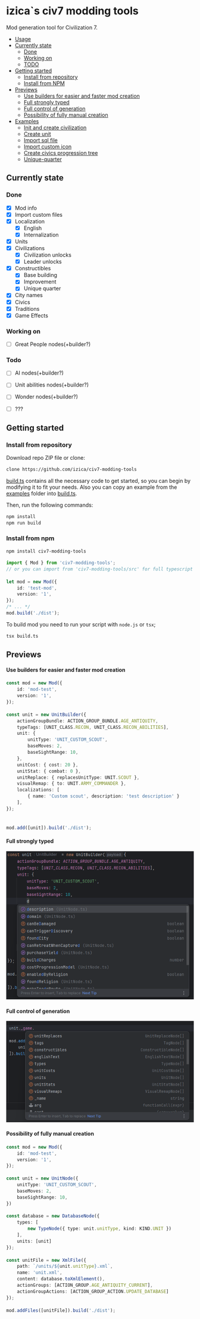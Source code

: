 # izica`s civ7 modding tools
Mod generation tool for Civilization 7.

- [Usage](#usage)
- [Currently state](#currently-state)
    - [Done](#done)
    - [Working on](#working-on)
    - [TODO](#todo)
- [Getting started](#getting-started)
    - [Install from repository](#install-from-repository)
    - [Install from NPM](#install-from-npm)
- [Previews](#previews)
    - [Use builders for easier and faster mod creation](#use-builders-for-easy-and-faster-mod-creating)
    - [Full strongly typed](#full-strongly-typed)
    - [Full control of generation](#full-control-of-generation)
    - [Possibility of fully manual creation](#possibility-of-full-manually-creation)
- [Examples](https://github.com/izica/civ7-modding-tools/tree/main/examples)
    - [Init and create civilization](https://github.com/izica/civ7-modding-tools/blob/main/examples/civilization.ts)
    - [Create unit](https://github.com/izica/civ7-modding-tools/blob/main/examples/unit.ts)
    - [Import sql file](https://github.com/izica/civ7-modding-tools/blob/main/examples/import-sql-file.ts)
    - [Import custom icon](https://github.com/izica/civ7-modding-tools/blob/main/examples/import-custom-icon.ts)
    - [Create civics progression tree](https://github.com/izica/civ7-modding-tools/blob/main/examples/progression-tree.ts)
    - [Unique-quarter](https://github.com/izica/civ7-modding-tools/blob/main/examples/unique-quarter.ts)

## Currently state
### Done
- [x] Mod info
- [x] Import custom files
- [x] Localization
    - [x] English
    - [x] Internalization
- [x] Units
- [x] Civilizations
  - [x] Civilization unlocks
  - [x] Leader unlocks
- [x] Constructibles
    - [x] Base building
    - [x] Improvement
    - [x] Unique quarter
- [x] City names
- [x] Civics
- [x] Traditions
- [x] Game Effects

### Working on
- [ ] Great People nodes(+builder?)

### Todo
- [ ] AI nodes(+builder?)
- [ ] Unit abilities nodes(+builder?)
- [ ] Wonder nodes(+builder?)
- [ ] ???


## Getting started
### Install from repository
Download repo ZIP file or clone:

```bash
clone https://github.com/izica/civ7-modding-tools
```

[build.ts](https://github.com/izica/civ7-modding-tools/blob/main/build.ts) contains all the necessary code to get started, so you can begin by modifying it to fit your needs.
Also you can copy an example from the [examples](https://github.com/izica/civ7-modding-tools/tree/main/examples) folder into [build.ts](https://github.com/izica/civ7-modding-tools/blob/main/build.ts).

Then, run the following commands:

```bash
npm install
npm run build
```

### Install from npm

```bash
npm install civ7-modding-tools
```

```typescript
import { Mod } from 'civ7-modding-tools';
// or you can import from 'civ7-modding-tools/src' for full typescript source

let mod = new Mod({
    id: 'test-mod',
    version: '1',
});
/* ... */
mod.build('./dist');
```

To build mod you need to run your script with `node.js` or `tsx`;
```bash
tsx build.ts
```


## Previews
#### Use builders for easier and faster mod creation
```typescript
const mod = new Mod({
    id: 'mod-test',
    version: '1',
});

const unit = new UnitBuilder({
    actionGroupBundle: ACTION_GROUP_BUNDLE.AGE_ANTIQUITY,
    typeTags: [UNIT_CLASS.RECON, UNIT_CLASS.RECON_ABILITIES],
    unit: {
        unitType: 'UNIT_CUSTOM_SCOUT',
        baseMoves: 2,
        baseSightRange: 10,
    },
    unitCost: { cost: 20 },
    unitStat: { combat: 0 },
    unitReplace: { replacesUnitType: UNIT.SCOUT },
    visualRemap: { to: UNIT.ARMY_COMMANDER },
    localizations: [
        { name: 'Custom scout', description: 'test description' }
    ],
});


mod.add([unit]).build('./dist');
```

#### Full strongly typed
![Typed](previews/typed.png)

#### Full control of generation
![Controllable](previews/controllable.png)

#### Possibility of fully manual creation
```typescript
const mod = new Mod({
    id: 'mod-test',
    version: '1',
});

const unit = new UnitNode({
    unitType: 'UNIT_CUSTOM_SCOUT',
    baseMoves: 2,
    baseSightRange: 10,
})

const database = new DatabaseNode({
    types: [
        new TypeNode({ type: unit.unitType, kind: KIND.UNIT })
    ],
    units: [unit]
});

const unitFile = new XmlFile({
    path: `/units/${unit.unitType}.xml`,
    name: 'unit.xml',
    content: database.toXmlElement(),
    actionGroups: [ACTION_GROUP.AGE_ANTIQUITY_CURRENT],
    actionGroupActions: [ACTION_GROUP_ACTION.UPDATE_DATABASE]
});

mod.addFiles([unitFile]).build('./dist');
```
